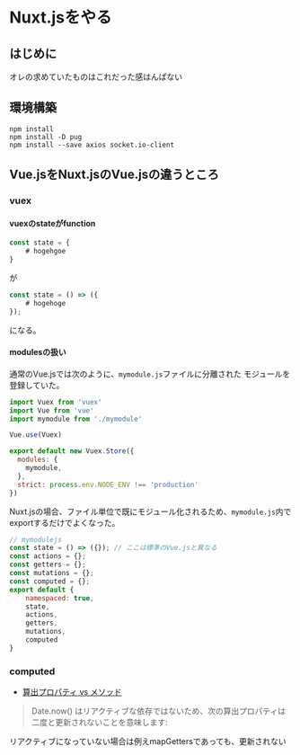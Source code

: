 # Nuxt.jsをやる

## はじめに

オレの求めていたものはこれだった感はんぱない

## 環境構築

```
npm install 
npm install -D pug
npm install --save axios socket.io-client
```


## Vue.jsをNuxt.jsのVue.jsの違うところ

### vuex

#### vuexのstateがfunction

```js
const state = {
    # hogehgoe
}
```

が

```js
const state = () => ({
    # hogehoge
});
```

になる。

#### modulesの扱い

通常のVue.jsでは次のように、`mymodule.js`ファイルに分離された
モジュールを登録していた。

```js
import Vuex from 'vuex'
import Vue from 'vue'
import mymodule from './mymodule'

Vue.use(Vuex)

export default new Vuex.Store({
  modules: {
    mymodule,
  },
  strict: process.env.NODE_ENV !== 'production'
})
```

Nuxt.jsの場合、ファイル単位で既にモジュール化されるため、`mymodule.js`内で
exportするだけでよくなった。

```js
// mymodulejs
const state = () => ({}); // ここは標準のVue.jsと異なる
const actions = {};
const getters = {};
const mutations = {};
const computed = {};
export default {
    namespaced: true,
    state,
    actions,
    getters,
    mutations,
    computed
}
```

### computed

- [算出プロパティ vs メソッド](https://jp.vuejs.org/v2/guide/computed.html#%E7%AE%97%E5%87%BA%E3%83%97%E3%83%AD%E3%83%91%E3%83%86%E3%82%A3-vs-%E3%83%A1%E3%82%BD%E3%83%83%E3%83%89)

> Date.now() はリアクティブな依存ではないため、次の算出プロパティは二度と更新されないことを意味します:

リアクティブになっていない場合は例えmapGettersであっても、更新されない







